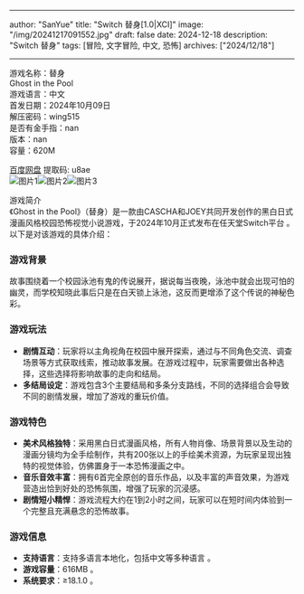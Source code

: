 
---
author: "SanYue"
title: "Switch 替身[1.0|XCI]"
image: "/img/20241217091552.jpg"
draft: false
date: 2024-12-18
description: "Switch 替身"
tags: [冒险, 文字冒险, 中文, 恐怖]
archives: ["2024/12/18"]

---

游戏名称：替身   
Ghost in the Pool    
游戏语言：中文  
首发日期：2024年10月09日  
解压密码：wing515  
是否有金手指：nan  
版本：nan   
容量：620M

[百度网盘](https://pan.baidu.com/s/1Yq78qQb0TAA8_mXRNzszGQ) 提取码: u8ae  
![图片1](/img/1b2c3b.jpg)![图片2](/img/303a1b.jpg)![图片3](/img/143df1.jpg)  

游戏简介  
《Ghost in the Pool》（替身）是一款由CASCHA和JOEY共同开发创作的黑白日式漫画风格校园恐怖视觉小说游戏，于2024年10月正式发布在任天堂Switch平台 。以下是对该游戏的具体介绍：

### 游戏背景
故事围绕着一个校园泳池有鬼的传说展开，据说每当夜晚，泳池中就会出现可怕的幽灵，而学校知晓此事后只是在白天锁上泳池，这反而更增添了这个传说的神秘色彩。

### 游戏玩法
- **剧情互动**：玩家将以主角视角在校园中展开探索，通过与不同角色交流、调查场景等方式获取线索，推动故事发展。在游戏过程中，玩家需要做出各种选择，这些选择将影响故事的走向和结局。
- **多结局设定**：游戏包含3个主要结局和多条分支路线，不同的选择组合会导致不同的剧情发展，增加了游戏的重玩价值。

### 游戏特色
- **美术风格独特**：采用黑白日式漫画风格，所有人物肖像、场景背景以及生动的漫画分镜均为全手绘制作，共有200张以上的手绘美术资源，为玩家呈现出独特的视觉体验，仿佛置身于一本恐怖漫画之中。
- **音乐音效丰富**：拥有6首完全原创的音乐作品，以及丰富的声音效果，为游戏营造出恰到好处的恐怖氛围，增强了玩家的沉浸感。
- **剧情短小精悍**：游戏流程大约在1到2小时之间，玩家可以在短时间内体验到一个完整且充满悬念的恐怖故事。

### 游戏信息
- **支持语言**：支持多语言本地化，包括中文等多种语言 。
- **游戏容量**：616MB 。
- **系统要求**：≥18.1.0 。
